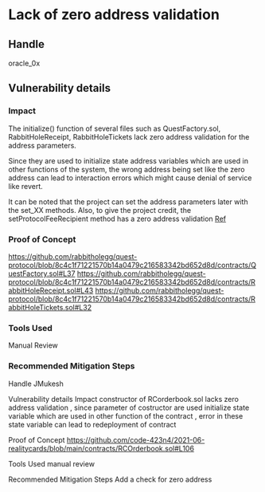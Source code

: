 # Lack of zero address validation

## Handle
oracle_0x

## Vulnerability details
### Impact
The initialize() function of several files such as QuestFactory.sol, RabbitHoleReceipt, RabbitHoleTickets lack zero address validation for the address parameters. 

Since they are used to initialize state address variables which are used in other functions of the system, the wrong address being set like the zero address can lead to interaction errors which might cause denial of service like revert.

It can be noted that the project can set the address parameters later with the set_XX methods. Also, to give the project credit, the setProtocolFeeRecipient method has a zero address validation [Ref]( https://github.com/rabbitholegg/quest-protocol/blob/8c4c1f71221570b14a0479c216583342bd652d8d/contracts/QuestFactory.sol#L165)

### Proof of Concept
https://github.com/rabbitholegg/quest-protocol/blob/8c4c1f71221570b14a0479c216583342bd652d8d/contracts/QuestFactory.sol#L37
https://github.com/rabbitholegg/quest-protocol/blob/8c4c1f71221570b14a0479c216583342bd652d8d/contracts/RabbitHoleReceipt.sol#L43
https://github.com/rabbitholegg/quest-protocol/blob/8c4c1f71221570b14a0479c216583342bd652d8d/contracts/RabbitHoleTickets.sol#L32

### Tools Used
Manual Review

### Recommended Mitigation Steps

Handle
JMukesh

Vulnerability details
Impact
constructor of RCorderbook.sol lacks zero address validation , since parameter of costructor are used initialize state variable which are used in other function of the contract , error in these state variable can lead to redeployment of contract

Proof of Concept
https://github.com/code-423n4/2021-06-realitycards/blob/main/contracts/RCOrderbook.sol#L106

Tools Used
manual review

Recommended Mitigation Steps
Add a check for zero address

